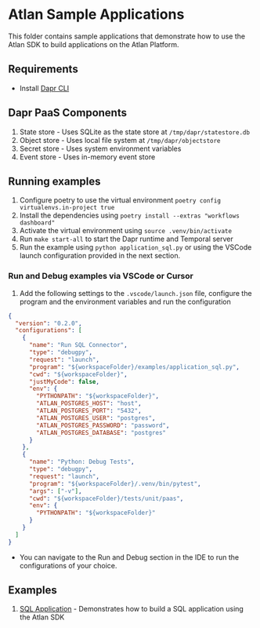 # Atlan Sample Applications

This folder contains sample applications that demonstrate how to use the Atlan SDK to build applications on the Atlan Platform.

## Requirements

- Install [Dapr CLI](https://docs.dapr.io/getting-started/install-dapr-cli/)

## Dapr PaaS Components

1. State store - Uses SQLite as the state store at `/tmp/dapr/statestore.db`
2. Object store - Uses local file system at `/tmp/dapr/objectstore`
3. Secret store - Uses system environment variables
4. Event store - Uses in-memory event store

## Running examples

1. Configure poetry to use the virtual environment `poetry config virtualenvs.in-project true`
2. Install the dependencies using `poetry install --extras "workflows dashboard"`
3. Activate the virtual environment using `source .venv/bin/activate`
4. Run `make start-all` to start the Dapr runtime and Temporal server
5. Run the example using `python application_sql.py` or using the VSCode launch configuration provided in the next section.

### Run and Debug examples via VSCode or Cursor

1. Add the following settings to the `.vscode/launch.json` file, configure the program and the environment variables and run the configuration

```json
{
  "version": "0.2.0",
  "configurations": [
    {
      "name": "Run SQL Connector",
      "type": "debugpy",
      "request": "launch",
      "program": "${workspaceFolder}/examples/application_sql.py",
      "cwd": "${workspaceFolder}",
      "justMyCode": false,
      "env": {
        "PYTHONPATH": "${workspaceFolder}",
        "ATLAN_POSTGRES_HOST": "host",
        "ATLAN_POSTGRES_PORT": "5432",
        "ATLAN_POSTGRES_USER": "postgres",
        "ATLAN_POSTGRES_PASSWORD": "password",
        "ATLAN_POSTGRES_DATABASE": "postgres"
      }
    },
    {
      "name": "Python: Debug Tests",
      "type": "debugpy",
      "request": "launch",
      "program": "${workspaceFolder}/.venv/bin/pytest",
      "args": ["-v"],
      "cwd": "${workspaceFolder}/tests/unit/paas",
      "env": {
        "PYTHONPATH": "${workspaceFolder}"
      }
    }
  ]
}
```

- You can navigate to the Run and Debug section in the IDE to run the configurations of your choice.

## Examples

1. [SQL Application](./application_sql.py) - Demonstrates how to build a SQL application using the Atlan SDK
